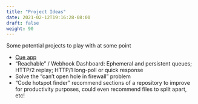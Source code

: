 ```yaml
---
title: "Project Ideas"
date: 2021-02-12T19:16:28-08:00
draft: false
weight: 90
---
```


Some potential projects to play with at some point

* [Cue app](https://docs.google.com/document/d/1u29S86j_OoeHZZyY8ZVh8uqAev-5NWUdTSc2WtXKTJg/edit#)
* “Reachable” / Webhook Dashboard: Ephemeral and persistent queues; HTTP/2 replay; HTTP/1 long-poll or quick response
* Solve the “can’t open hole in firewall” problem
* “Code hotspot finder” recommend sections of a repository to improve for productivity purposes, could even recommend files to split apart, etc!
